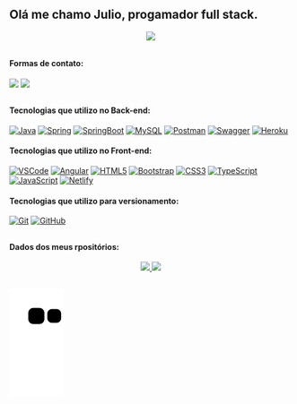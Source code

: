 ## Olá me chamo Julio, progamador full stack.

<div align="center">
<img width="350" src="https://media2.giphy.com/media/hS42TuYYnANLFR9IRQ/giphy.gif?cid=ecf05e47anrtnbscefmm3jmlqvcbby98l4k86t68ah4d5zay&rid=giphy.gif&ct=ts"/>
</div>

##

 #### Formas de contato: 
 <div >
 <a href = "mailto:juliocezarbarros2@gmail.com"><img src="https://img.shields.io/badge/Gmail-D14836?style=for-the-badge&logo=gmail&logoColor=white" target="_blank"></a>
  <a href="https://www.linkedin.com/in/juliocezarbarros/" target="_blank"><img src="https://img.shields.io/badge/-LinkedIn-%230077B5?style=for-the-badge&logo=linkedin&logoColor=white" target="_blank"></a> 
 </div>

##

#### Tecnologias que utilizo no Back-end:
[![Java](https://img.shields.io/badge/-Java-white?style=flat&logo=Java&logoColor=007396&https://github.com/igorluan95)](https://www.linkedin.com/in/igorluan95/)
[![Spring](https://img.shields.io/badge/-Spring-white?style=flat&logo=Spring&logoColor=6DB33F&https://github.com/igorluan95)](https://www.linkedin.com/in/igorluan95/)
[![SpringBoot](https://img.shields.io/badge/-Spring%20Boot-white?style=flat&logo=SpringBoot&logoColor=6DB33F&https://github.com/igorluan95)](https://www.linkedin.com/in/igorluan95/)
[![MySQL](https://img.shields.io/badge/-MySQL-white?style=flat&logo=mysql&logoColor=4479A1&https://github.com/igorluan95)](https://www.linkedin.com/in/igorluan95/)
[![Postman](https://img.shields.io/badge/-Postman-white?style=flat&logo=Postman&logoColor=FF6C37&https://github.com/igorluan95)](https://www.linkedin.com/in/igorluan95/)
[![Swagger](https://img.shields.io/badge/-Swagger-white?style=flat&logo=Swagger&logoColor=6DB33F&https://github.com/igorluan95)](https://www.linkedin.com/in/igorluan95/)
[![Heroku](https://img.shields.io/badge/-Heroku-white?style=flat&logo=Heroku&logoColor=430098&https://github.com/igorluan95)](https://www.linkedin.com/in/igorluan95/)

#### Tecnologias que utilizo no Front-end:
[![VSCode](https://img.shields.io/badge/-VSCode-white?style=flat&logo=visualstudiocode&logoColor=007ACC&https://github.com/igorluan95)](https://www.linkedin.com/in/igorluan95/)
[![Angular](https://img.shields.io/badge/-AngularJS-white?style=flat&logo=Angular&logoColor=DD0031&https://github.com/igorluan95)](https://www.linkedin.com/in/igorluan95/)
[![HTML5](https://img.shields.io/badge/-HTML5-white?style=flat&logo=html5&logoColor=E34F26&https://github.com/igorluan95)](https://www.linkedin.com/in/igorluan95/)
[![Bootstrap](https://img.shields.io/badge/-Bootstrap-white?style=flat&logo=Bootstrap&logoColor=7952B3&https://github.com/igorluan95)](https://www.linkedin.com/in/igorluan95/)
[![CSS3](https://img.shields.io/badge/-CSS3-white?style=flat&logo=css3&logoColor=1572B6&https://github.com/igorluan95)](https://www.linkedin.com/in/igorluan95/)
[![TypeScript](https://img.shields.io/badge/-TypeScript-white?style=flat&logo=typescript&https://github.com/igorluan95)](https://www.linkedin.com/in/igorluan95/)
[![JavaScript](https://img.shields.io/badge/-JavaScript-white?style=flat&logo=javascript&logoColor=DAA520&https://github.com/igorluan95)](https://www.linkedin.com/in/igorluan95/)
[![Netlify](https://img.shields.io/badge/-Netlify-white?style=flat&logo=netlify&logoColor=00C7B7&https://github.com/igorluan95)](https://www.linkedin.com/in/igorluan95/)

#### Tecnologias que utilizo para versionamento:
[![Git](https://img.shields.io/badge/-Git-white?style=flat&logo=Git&logoColor=F05032&https://github.com/igorluan95)](https://www.linkedin.com/in/igorluan95/)
[![GitHub](https://img.shields.io/badge/-GitHub-white?style=flat&logo=GitHub&logoColor=181717&https://github.com/igorluan95)](https://github.com/igorluan95)    

##

#### Dados dos meus rpositórios:
<div align="center">
  <a href="https://github.com/JU7I0">
  <img height="160em" src="https://github-readme-stats.vercel.app/api?username=JU7I0&show_icons=true&theme=dark&include_all_commits=true&count_private=true"/>
  <img height="160em" src="https://github-readme-stats.vercel.app/api/top-langs/?username=JU7I0&layout=compact&langs_count=7&theme=dark"/>
</div>
 

 ##
 
![snake gif](https://github.com/JU7I0/ju7i0/blob/output/github-contribution-grid-snake.svg)
